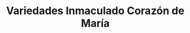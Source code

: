 ---
title: "Variedades Inmaculado Corazón de María"
url: /comayagua/variedades-inmaculado-corazon-de-maria/
shop: Kramladen
---
